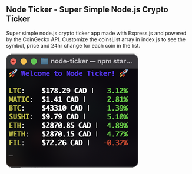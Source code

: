 ## Node Ticker - Super Simple Node.js Crypto Ticker

Super simple node.js crypto ticker app made with Express.js and powered by the CoinGecko API. Customize the coinsList array in index.js to see the symbol, price and 24hr change for each coin in the list.

<img src="https://github.com/Pandaphobic/node-crypto-ticker/blob/main/screenshots/Screenshot_1.png" 
  alt="Example View" align="center"
  width="360" height="310">
